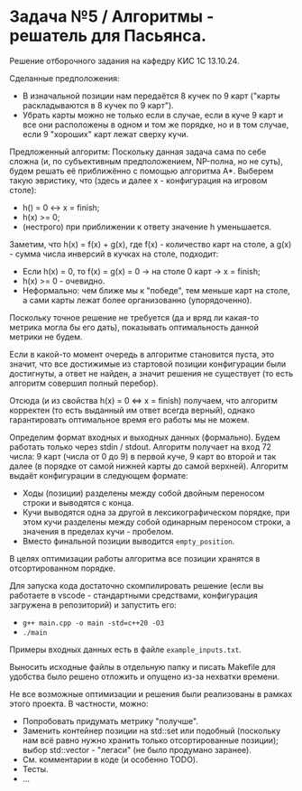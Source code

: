 # Задача №5 / Алгоритмы - решатель для Пасьянса.
Решение отборочного задания на кафедру КИС 1С 13.10.24.

Сделанные предположения:
- В изначальной позиции нам передаётся 8 кучек по 9 карт ("карты раскладываются в 8 кучек по 9 карт").
- Убрать карты можно не только если в случае, если в куче 9 карт и все они расположены в одном и том же порядке, но и в том случае, если 9 "хороших" карт лежат сверху кучи.

Предложенный алгоритм:
Поскольку данная задача сама по себе сложна (и, по субъективным предположением, NP-полна, но не суть), будем решать её приближённо с помощью алгоритма A*.
Выберем такую эвристику, что (здесь и далее x - конфигурация на игровом столе):
- h() = 0 <-> x = finish;
- h(x) >= 0;
- (нестрого) при приближении к ответу значение h уменьшается.

Заметим, что h(x) = f(x) + g(x), где f(x) - количество карт на столе, а g(x) - сумма числа инверсий в кучках на столе, подходит:
- Если h(x) = 0, то f(x) = g(x) = 0 -> на столе 0 карт -> x = finish;
- h(x) >= 0 - очевидно.
- Неформально: чем ближе мы к "победе", тем меньше карт на столе, а сами карты лежат более организованно (упорядоченно).

Поскольку точное решение не требуется (да и вряд ли какая-то метрика могла бы его дать), показывать оптимальность данной метрики не будем.

Если в какой-то момент очередь в алгоритме становится пуста, это значит, что все достижимые из стартовой позиции конфигурации были достигнуты, а ответ не найден, а значит решения не существует (то есть алгоритм совершил полный перебор).

Отсюда (и из свойства h(x) = 0 <=> x = finish) получаем, что алгоритм корректен (то есть выданный им ответ всегда верный), однако гарантировать оптимальное время его работы мы не можем.

Определим формат входных и выходных данных (формально). Будем работать только через stdin / stdout.
Алгоритм получает на вход 72 числа: 9 карт (числа от 0 до 9) в первой куче, 9 карт во второй и так далее (в порядке от самой нижней карты до самой верхней).
Алгоритм выдаёт конфигурации в следующем формате:
- Ходы (позиции) разделены между собой двойным переносом строки и выводятся с конца.
- Кучи выводятся одна за другой в лексикографическом порядке, при этом кучи разделены между собой одинарным переносом строки, а значения в пределах кучи - пробелом.
- Вместо финальной позиции выводится `empty_position`.

В целях оптимизации работы алгоритма все позиции хранятся в отсортированном порядке.

Для запуска кода достаточно скомпилировать решение (если вы работаете в vscode - стандартными средствами, конфигурация загружена в репозиторий) и запустить его:
- `g++ main.cpp -o main -std=c++20 -O3`
- `./main`

Примеры входных данных есть в файле `example_inputs.txt`.

Выносить исходные файлы в отдельную папку и писать Makefile для удобства было решено отложить и опущено из-за нехватки времени.

Не все возможные оптимизации и решения были реализованы в рамках этого проекта. В частности, можно:
- Попробовать придумать метрику "получше".
- Заменить контейнер позиции на std::set или подобный (поскольку нам всё равно нужно хранить только отсортированные позиции); выбор std::vector - "легаси" (не было продумано заранее).
- См. комментарии в коде (и особенно TODO).
- Тесты.
- ...